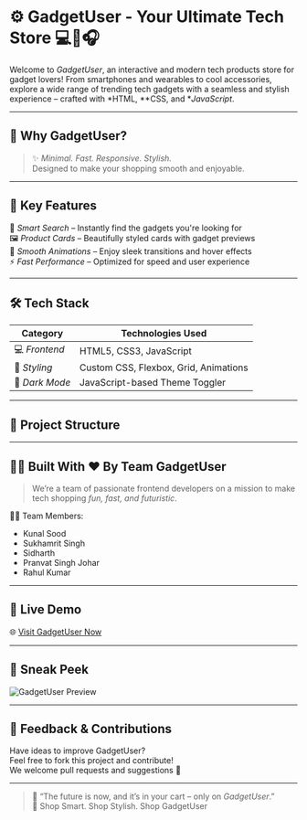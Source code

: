 # ⚙ GadgetUser - Your Ultimate Tech Store 💻📱🎧

Welcome to *GadgetUser*, an interactive and modern tech products store for gadget lovers! From smartphones and wearables 
to cool accessories, explore a wide range of trending tech gadgets with a seamless and stylish experience – crafted with
 *HTML, **CSS, and **JavaScript*.

---

## 🌟 Why GadgetUser?

> ✨ *Minimal. Fast. Responsive. Stylish.*  
> Designed to make your shopping smooth and enjoyable.

---
## 🚀 Key Features

🔎 *Smart Search* – Instantly find the gadgets you're looking for  
🖼 *Product Cards* – Beautifully styled cards with gadget previews  
🎨 *Smooth Animations* – Enjoy sleek transitions and hover effects  
⚡ *Fast Performance* – Optimized for speed and user experience  

---

## 🛠 Tech Stack

| Category           | Technologies Used                      |
|--------------------|-----------------------------------------|
| 💻 *Frontend*     | HTML5, CSS3, JavaScript     |
| 🎨 *Styling*       | Custom CSS, Flexbox, Grid, Animations   |
| 🌙 *Dark Mode*     | JavaScript-based Theme Toggler         |

---

## 📂 Project Structure


---
## 👨‍💻 Built With ❤ By Team GadgetUser

> We’re a team of passionate frontend developers on a mission to make tech shopping *fun, fast, and futuristic*.

🧑‍💻 Team Members:
- Kunal Sood
- Sukhamrit Singh
- Sidharth 
- Pranvat Singh Johar
- Rahul Kumar
---
## 🔗 Live Demo

🌐 [Visit GadgetUser Now](https://your-live-demo-link.com)

---

## 📸 Sneak Peek

![GadgetUser Preview](./screenshot.png)

---
## 📢 Feedback & Contributions

Have ideas to improve GadgetUser?  
Feel free to fork this project and contribute!  
We welcome pull requests and suggestions 🤝

---

> 💬 “The future is now, and it’s in your cart – only on *GadgetUser*.”  
> 🛒 Shop Smart. Shop Stylish. Shop GadgetUser

